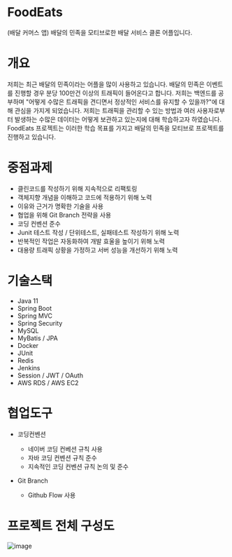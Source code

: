 # FoodEats
(배달 커머스 앱) 배달의 민족을 모티브로한 배달 서비스 클론 어플입니다.


# 개요
저희는 최근 배달의 민족이라는 어플을 많이 사용하고 있습니다. 배달의 민족은 이벤트를 진행할 경우 분당 100만건 이상의 트래픽이 들어온다고 합니다. 저희는 백엔드를 공부하며 "어떻게 수많은 트래픽을 견디면서 정상적인 서비스를 유지할 수 있을까?"에 대해 관심을 가지게 되었습니다. 저희는 트래픽을 관리할 수 있는 방법과 여러 사용자로부터 발생하는 수많은 데이터는 어떻게 보관하고 있는지에 대해 학습하고자 하였습니다. FoodEats 프로젝트는 이러한 학습 목표를 가지고 배달의 민족을 모티브로 프로젝트를 진행하고 있습니다.

# 중점과제
* 클린코드를 작성하기 위해 지속적으로 리팩토링
* 객체지향 개념을 이해하고 코드에 적용하기 위해 노력
* 이유와 근거가 명확한 기술을 사용
* 협업을 위해 Git Branch 전략을 사용
* 코딩 컨벤션 준수
* Junit 테스트 작성 / 단위테스트, 실패테스트 작성하기 위해 노력
* 반복적인 작업은 자동화하여 개발 효울을 높이기 위해 노력
* 대용량 트래픽 상황을 가정하고 서버 성능을 개선하기 위해 노력


# 기술스택
* Java 11
* Spring Boot
* Spring MVC
* Spring Security
* MySQL
* MyBatis / JPA
* Docker
* JUnit
* Redis
* Jenkins
* Session / JWT / OAuth 
* AWS RDS / AWS EC2

# 협업도구
* 코딩컨벤션
    * 네이버 코딩 컨베션 규칙 사용
    * 자바 코딩 컨벤션 규칙 준수
    * 지속적인 코딩 컨벤션 규칙 논의 및 준수
    
* Git Branch
    * Github Flow 사용
    


# 프로젝트 전체 구성도
![image](https://user-images.githubusercontent.com/83272619/122491715-76c33400-d01f-11eb-8e15-741439787008.png)


